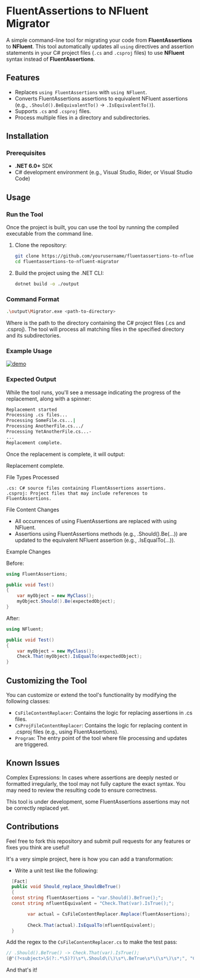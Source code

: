 # FluentAssertions to NFluent Migrator

A simple command-line tool for migrating your code from **FluentAssertions** to **NFluent**. This tool automatically updates all `using` directives and assertion statements in your C# project files (`.cs` and `.csproj` files) to use **NFluent** syntax instead of **FluentAssertions**.

## Features
- Replaces `using FluentAssertions` with `using NFluent`.
- Converts FluentAssertions assertions to equivalent NFluent assertions (e.g., `.Should().BeEquivalentTo()` → `.IsEquivalentTo()`).
- Supports `.cs` and `.csproj` files.
- Process multiple files in a directory and subdirectories.

## Installation

### Prerequisites
- **.NET 6.0+** SDK
- C# development environment (e.g., Visual Studio, Rider, or Visual Studio Code)

## Usage

### Run the Tool

Once the project is built, you can use the tool by running the compiled executable from the command line.

1. Clone the repository:
    ```bash
    git clone https://github.com/yourusername/fluentassertions-to-nfluent-migrator.git
    cd fluentassertions-to-nfluent-migrator
    ```

2. Build the project using the .NET CLI:
    ```bash
    dotnet build -o ./output    
    ```
   
### Command Format

```bash
.\output\Migrator.exe <path-to-directory>
```

Where <path-to-directory> is the path to the directory containing the C# project files (.cs and .csproj). The tool will process all matching files in the specified directory and its subdirectories.


### Example Usage

[![demo](https://img.youtube.com/vi/iXzMbR6yFEQ/0.jpg)](https://www.youtube.com/watch?v=iXzMbR6yFEQ)

### Expected Output

While the tool runs, you'll see a message indicating the progress of the replacement, along with a spinner:

```bash
Replacement started
Processing .cs files...
Processing SomeFile.cs...|
Processing AnotherFile.cs.../
Processing YetAnotherFile.cs...-
...
Replacement complete.
```

Once the replacement is complete, it will output:

Replacement complete.

File Types Processed

    .cs: C# source files containing FluentAssertions assertions.
    .csproj: Project files that may include references to FluentAssertions.

File Content Changes

  *  All occurrences of using FluentAssertions are replaced with using NFluent.
  *  Assertions using FluentAssertions methods (e.g., .Should().Be(...)) are updated to the equivalent NFluent assertion (e.g., .IsEqualTo(...)).

Example Changes

Before:

```c#
using FluentAssertions;

public void Test()
{
    var myObject = new MyClass();
    myObject.Should().Be(expectedObject);
}
```

After:

```c#
using NFluent;

public void Test()
{
    var myObject = new MyClass();
    Check.That(myObject).IsEqualTo(expectedObject);
}
```

## Customizing the Tool

You can customize or extend the tool's functionality by modifying the following classes:

   * `CsFileContentReplacer`: Contains the logic for replacing assertions in .cs files.
   * `CsProjFileContentReplacer`: Contains the logic for replacing content in .csproj files (e.g., using FluentAssertions).
   * `Program`: The entry point of the tool where file processing and updates are triggered.

## Known Issues

Complex Expressions: In cases where assertions are deeply nested or formatted irregularly, the tool may not fully capture the exact syntax. You may need to review the resulting code to ensure correctness.

This tool is under development, some FluentAssertions assertions may not be correctly replaced yet. 
   
## Contributions

Feel free to fork this repository and submit pull requests for any features or fixes you think are useful!

It's a very simple project, here is how you can add a transformation:

* Write a unit test like the following:

```c#
  [Fact]
  public void Should_replace_ShouldBeTrue()
  {
  const string fluentAssertions = "var.Should().BeTrue();";
  const string nfluentEquivalent = "Check.That(var).IsTrue();";

        var actual = CsFileContentReplacer.Replace(fluentAssertions);
        
        Check.That(actual).IsEqualTo(nfluentEquivalent);
  }
```

Add the regex to the `CsFileContentReplacer.cs` to make the test pass:

```c#
// .Should().BeTrue() -> Check.That(var).IsTrue();
(@"(?<subject>\S(?:.*\S)?)\s*\.Should\(\)\s*\.BeTrue\s*\(\s*\)\s*;", "Check.That(${subject}).IsTrue();"),
```

And that's it!
                